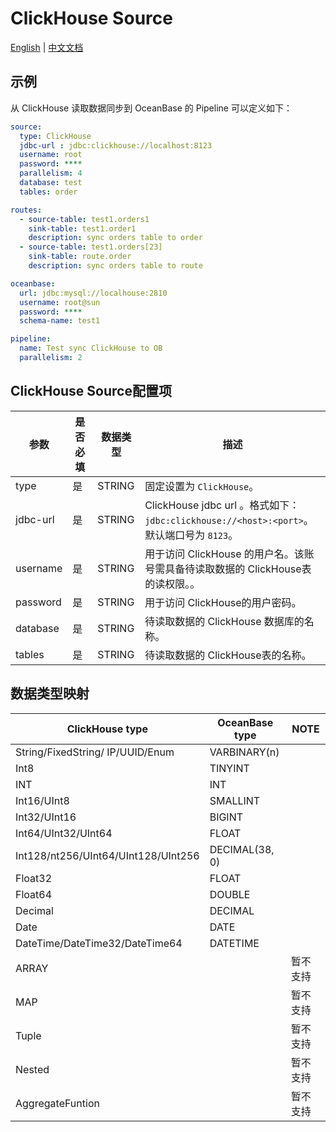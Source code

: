 # ClickHouse Source

[English](CLICKHOUSE.md) | [中文文档](CLICKHOUSE_CN.md)

## 示例

从 ClickHouse 读取数据同步到 OceanBase 的 Pipeline 可以定义如下：

```yaml
source:
  type: ClickHouse
  jdbc-url : jdbc:clickhouse://localhost:8123
  username: root
  password: ****
  parallelism: 4
  database: test
  tables: order

routes:
  - source-table: test1.orders1
    sink-table: test1.order1
    description: sync orders table to order
  - source-table: test1.orders[23]
    sink-table: route.order
    description: sync orders table to route

oceanbase:
  url: jdbc:mysql://localhouse:2810
  username: root@sun
  password: ****
  schema-name: test1

pipeline:
  name: Test sync ClickHouse to OB
  parallelism: 2
```

## ClickHouse Source配置项

|    参数    | 是否必填 |  数据类型  |                                     描述                                     |
|----------|------|--------|----------------------------------------------------------------------------|
| type     | 是    | STRING | 固定设置为 `ClickHouse`。                                                        |
| jdbc-url | 是    | STRING | ClickHouse jdbc url 。格式如下：`jdbc:clickhouse://<host>:<port>`。默认端口号为 `8123`。 |
| username | 是    | STRING | 用于访问 ClickHouse 的用户名。该账号需具备待读取数据的 ClickHouse表的读权限。。                        |
| password | 是    | STRING | 用于访问 ClickHouse的用户密码。                                                      |
| database | 是    | STRING | 待读取数据的 ClickHouse 数据库的名称。                                                  |
| tables   | 是    | STRING | 待读取数据的 ClickHouse表的名称。                                                     |

## 数据类型映射

|           ClickHouse type           | OceanBase type | NOTE |
|-------------------------------------|----------------|------|
| String/FixedString/ IP/UUID/Enum    | VARBINARY(n)   |      |
| Int8                                | TINYINT        |      |
| INT                                 | INT            |      |
| Int16/UInt8                         | SMALLINT       |      |
| Int32/UInt16                        | BIGINT         |      |
| Int64/UInt32/UInt64                 | FLOAT          |      |
| Int128/nt256/UInt64/UInt128/UInt256 | DECIMAL(38, 0) |      |
| Float32                             | FLOAT          |      |
| Float64                             | DOUBLE         |      |
| Decimal                             | DECIMAL        |      |
| Date                                | DATE           |      |
| DateTime/DateTime32/DateTime64      | DATETIME       |      |
| ARRAY                               |                | 暂不支持 |
| MAP                                 |                | 暂不支持 |
| Tuple                               |                | 暂不支持 |
| Nested                              |                | 暂不支持 |
| AggregateFuntion                    |                | 暂不支持 |